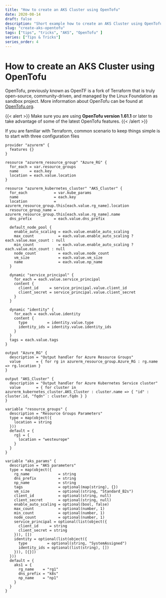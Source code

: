 ```yaml
---
title: "How to create an AKS Cluster using OpenTofu"
date: 2020-08-14
draft: false
description: "Short example how to create an AKS Cluster using OpenTofu."
slug: "create-aks-opentofu"
tags: ["tips", "tricks", "AKS", "OpenTofu" ]
series: ["Tips & Tricks"]
series_order: 4
---
```


# How to create an AKS Cluster using OpenTofu

OpenTofu, previously known as OpenTF is a fork of Terraform that is truly open-source, community-driven, and managed by the Linux Foundation as sandbox project. More information about OpenTofu can be found at [OpenTofu.org](https://opentofu.org/).

{{< alert >}}
Make sure you are using **OpenTofu version 1.61.1** or later to take advantage of some of the latest OpenTofu features.
{{< /alert >}}

If you are familiar with Terraform, common scenario to keep things simple is to start with three configuration files

```shell
provider "azurerm" {
  features {}
}

resource "azurerm_resource_group" "Azure_RG" {
  for_each = var.resource_groups
  name     = each.key
  location = each.value.location
}

resource "azurerm_kubernetes_cluster" "AKS_Cluster" {
  for_each            = var.kube_params
  name                = each.key
  location            = azurerm_resource_group.this[each.value.rg_name].location
  resource_group_name = azurerm_resource_group.this[each.value.rg_name].name
  dns_prefix          = each.value.dns_prefix

  default_node_pool {
    enable_auto_scaling = each.value.enable_auto_scaling
    max_count           = each.value.enable_auto_scaling ? each.value.max_count : null
    min_count           = each.value.enable_auto_scaling ? each.value.min_count : null
    node_count          = each.value.node_count
    vm_size             = each.value.vm_size
    name                = each.value.np_name
  }

  dynamic "service_principal" {
    for_each = each.value.service_principal
    content {
      client_id     = service_principal.value.client_id
      client_secret = service_principal.value.client_secret
    }
  }

  dynamic "identity" {
    for_each = each.value.identity
    content {
      type         = identity.value.type
      identity_ids = identity.value.identity_ids
    }
  }
  tags = each.value.tags
}
```

```shell
output "Azure_RG" {
  description = "Output handler for Azure Resource Groups"
  value       = { for rg in azurerm_resource_group.Azure_RG : rg.name => rg.location }
}

output "AKS_Cluster" {
  description = "Output handler for Azure Kubernetes Service cluster"
  value       = { for cluster in azurerm_kubernetes_cluster.AKS_Cluster : cluster.name => { "id" : cluster.id, "fqdn" : cluster.fqdn } }
}
```

```shell
variable "resource_groups" {
  description = "Resource Groups Parameters"
  type = map(object({
    location = string
  }))
  default = {
    rg1 = {
      location = "westeurope"
    }
  }
}

variable "aks_params" {
  description = "AKS parameters"
  type = map(object({
    rg_name             = string
    dns_prefix          = string
    np_name             = string
    tags                = optional(map(string), {})
    vm_size             = optional(string, "Standard_B2s")
    client_id           = optional(string, null)
    client_secret       = optional(string, null)
    enable_auto_scaling = optional(bool, false)
    max_count           = optional(number, 1)
    min_count           = optional(number, 1)
    node_count          = optional(number, 1)
    service_principal = optional(list(object({
      client_id     = string
      client_secret = string
    })), [])
    identity = optional(list(object({
      type         = optional(string, "SystemAssigned")
      identity_ids = optional(list(string), [])
    })), [{}])
  }))
  default = {
    aks1 = {
      rg_name    = "rg1"
      dns_prefix = "k8s"
      np_name    = "np1"
    }
  }
}
```